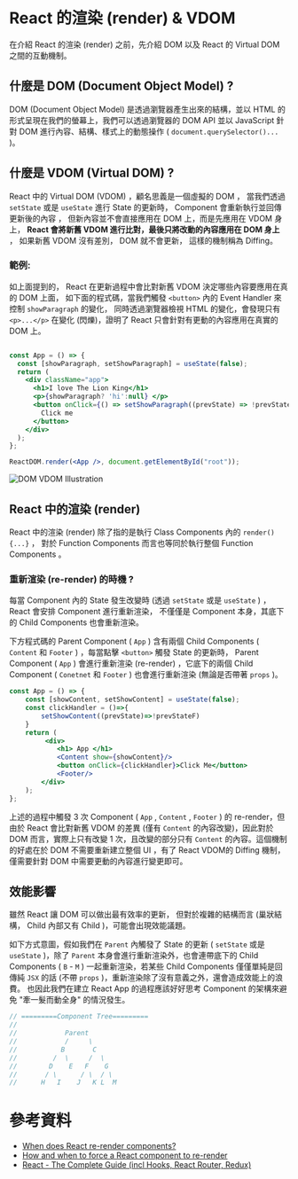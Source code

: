 # React 的渲染 (render) & VDOM

在介紹 React 的渲染 (render) 之前，先介紹 DOM 以及 React 的 Virtual DOM 之間的互動機制。

## 什麼是 DOM (Document Object Model) ?

 DOM (Document Object Model) 是透過瀏覽器產生出來的結構，並以 HTML 的形式呈現在我們的螢幕上，我們可以透過瀏覽器的 DOM API 並以 JavaScript 針對 DOM 進行內容、結構、樣式上的動態操作 ( `document.querySelector()...` )。

## 什麼是 VDOM (Virtual DOM) ?

 React 中的 Virtual DOM (VDOM) ，顧名思義是一個虛擬的 DOM ， 當我們透過 `setState` 或是 `useState` 進行 State 的更新時， Component 會重新執行並回傳更新後的內容 ， 但新內容並不會直接應用在 DOM 上，而是先應用在 VDOM 身上， **React 會將新舊 VDOM 進行比對，最後只將改動的內容應用在 DOM 身上** ， 如果新舊 VDOM 沒有差別， DOM 就不會更新， 這樣的機制稱為 Diffing。 

### **範例**:

如上面提到的， React 在更新過程中會比對新舊 VDOM 決定哪些內容要應用在真的 DOM 上面， 如下面的程式碼，當我們觸發 `<button>` 內的 Event Handler 來控制 `showParagraph` 的變化， 同時透過瀏覽器檢視 HTML 的變化，會發現只有 `<p>...</p>` 在變化 (閃爍)，證明了 React 只會針對有更動的內容應用在真實的 DOM 上。

```jsx

const App = () => {
  const [showParagraph, setShowParagraph] = useState(false);
  return (
    <div className="app">
      <h1>I love The Lion King</h1>
      <p>{showParagraph? 'hi':null} </p>
      <button onClick={() => setShowParagraph((prevState) => !prevState)}>
        Click me
      </button>
    </div>
  );
};

ReactDOM.render(<App />, document.getElementById("root"));
```

![DOM VDOM Illustration]()


## React 中的渲染 (render)

React 中的渲染 (render) 除了指的是執行 Class Components 內的 `render(){...}` ， 對於 Function Components 而言也等同於執行整個 Function Components 。 

### **重新渲染 (re-render) 的時機 ?**

每當 Component 內的 State 發生改變時 (透過 `setState` 或是 `useState` ) ，React 會安排 Component 進行重新渲染， 不僅僅是 Component 本身，其底下的 Child Components 也會重新渲染。

下方程式碼的 Parent Component ( `App` ) 含有兩個 Child Components ( `Content` 和 `Footer` ) ，每當點擊 `<button>` 觸發 State 的更新時， Parent Component ( `App` ) 會進行重新渲染 (re-render) ，它底下的兩個 Child Component ( `Conetnet` 和 `Footer` ) 也會進行重新渲染 (無論是否帶著 `props` )。

```jsx
const App = () => {
    const [showContent, setShowContent] = useState(false);
    const clickHandler = ()=>{
        setShowContent((prevState)=>!prevStateF)
    }
    return (
         <div>
            <h1> App </h1>
            <Content show={showContent}/>
            <button onClick={clickHandler}>Click Me</button>
            <Footer/>
        </div>
    );
};
```

上述的過程中觸發 3 次 Component ( `App` , `Content` , `Footer` ) 的 re-render，但由於 React 會比對新舊 VDOM 的差異 (僅有 `Content` 的內容改變)，因此對於 DOM 而言，實際上只有改變 1 次，且改變的部分只有 `Content` 的內容。這個機制的好處在於 DOM 不需要重新建立整個 UI ，有了 React VDOM的 Diffing 機制， 僅需要針對 DOM 中需要更動的內容進行變更即可。

## 效能影響

雖然 React 讓 DOM 可以做出最有效率的更新， 但對於複雜的結構而言 (巢狀結構， Child 內部又有 Child )，可能會出現效能議題。

如下方式意圖，假如我們在 `Parent` 內觸發了 State 的更新 ( `setState` 或是 `useState` )，除了 `Parent` 本身會進行重新渲染外，也會連帶底下的 Child Components ( `B` - `M` ) 一起重新渲染，若某些 Child Components 僅僅單純是回傳純 `JSX` 的話 (不帶 `props` )，重新渲染除了沒有意義之外，還會造成效能上的浪費。 也因此我們在建立 React App 的過程應該好好思考 Component 的架構來避免 "牽一髮而動全身" 的情況發生。

```js
// =========Component Tree=========
// 
//            Parent
//            /     \
//           B       C
//         /  \     /  \
//        D    E   F    G
//       / \      / \  / \
//      H   I    J   K L  M    
```


# 參考資料
* [When does React re-render components?](https://felixgerschau.com/react-rerender-components/)
* [How and when to force a React component to re-render](https://blog.logrocket.com/how-when-to-force-react-component-re-render/)
* [React - The Complete Guide (incl Hooks, React Router, Redux)](https://www.udemy.com/course/react-the-complete-guide-incl-redux/)

<!-- > Real DOM updates are slow because they cause an actual re-draw of the UI. React makes this more efficient by updating the smallest amount possible in the real DOM. -->